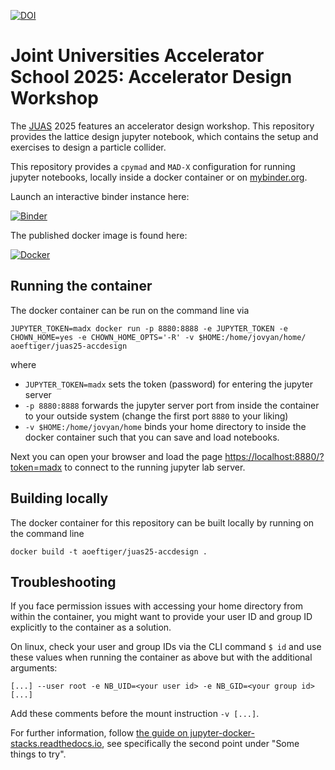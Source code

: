 [![DOI](https://zenodo.org/badge/752701535.svg)](https://zenodo.org/doi/10.5281/zenodo.10877902)

# Joint Universities Accelerator School 2025: Accelerator Design Workshop

The [JUAS](https://www.esi-archamps.eu/juas-presentation/) 2025 features an accelerator design workshop. This repository provides the lattice design jupyter notebook, which contains the setup and exercises to design a particle collider.

This repository provides a `cpymad` and `MAD-X` configuration for running jupyter notebooks, locally inside a docker container or on [mybinder.org](https://mybinder.org/).

Launch an interactive binder instance here:

[![Binder](https://mybinder.org/badge_logo.svg)](https://mybinder.org/v2/gh/aoeftiger/JUAS25-accdesign/v1.2)

The published docker image is found here:

[![Docker](https://shields.io/docker/image-size/aoeftiger/juas24-accdesign?logo=docker)](https://hub.docker.com/r/aoeftiger/juas25-accdesign)

## Running the container
The docker container can be run on the command line via

    JUPYTER_TOKEN=madx docker run -p 8880:8888 -e JUPYTER_TOKEN -e CHOWN_HOME=yes -e CHOWN_HOME_OPTS='-R' -v $HOME:/home/jovyan/home/ aoeftiger/juas25-accdesign

where

 - `JUPYTER_TOKEN=madx` sets the token (password) for entering the jupyter server
 - `-p 8880:8888` forwards the jupyter server port from inside the container to your outside system (change the first port `8880` to your liking)
 - `-v $HOME:/home/jovyan/home` binds your home directory to inside the docker container such that you can save and load notebooks.

Next you can open your browser and load the page [https://localhost:8880/?token=madx](https://localhost:8880/?token=madx) to connect to the running jupyter lab server.

## Building locally
The docker container for this repository can be built locally by running on the command line

    docker build -t aoeftiger/juas25-accdesign .

## Troubleshooting
If you face permission issues with accessing your home directory from within the container, you might want to provide your user ID and group ID explicitly to the container as a solution.

On linux, check your user and group IDs via the CLI command `$ id` and use these values when running the container as above but with the additional arguments:

    [...] --user root -e NB_UID=<your user id> -e NB_GID=<your group id> [...]

Add these comments before the mount instruction `-v [...]`.

For further information, follow [the guide on jupyter-docker-stacks.readthedocs.io](https://jupyter-docker-stacks.readthedocs.io/en/latest/using/troubleshooting.html#permission-denied-when-mounting-volumes), see specifically the second point under "Some things to try".


